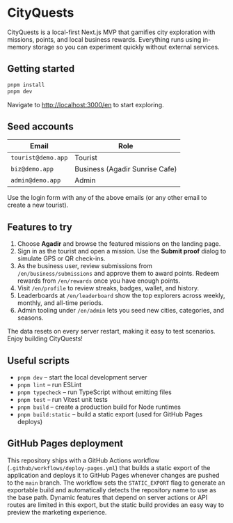 # CityQuests

CityQuests is a local-first Next.js MVP that gamifies city exploration with missions, points, and local business rewards. Everything runs using in-memory storage so you can experiment quickly without external services.

## Getting started

```bash
pnpm install
pnpm dev
```

Navigate to [http://localhost:3000/en](http://localhost:3000/en) to start exploring.

## Seed accounts

| Email | Role |
| --- | --- |
| `tourist@demo.app` | Tourist |
| `biz@demo.app` | Business (Agadir Sunrise Cafe) |
| `admin@demo.app` | Admin |

Use the login form with any of the above emails (or any other email to create a new tourist).

## Features to try

1. Choose **Agadir** and browse the featured missions on the landing page.
2. Sign in as the tourist and open a mission. Use the **Submit proof** dialog to simulate GPS or QR check-ins.
3. As the business user, review submissions from `/en/business/submissions` and approve them to award points. Redeem rewards from `/en/rewards` once you have enough points.
4. Visit `/en/profile` to review streaks, badges, wallet, and history.
5. Leaderboards at `/en/leaderboard` show the top explorers across weekly, monthly, and all-time periods.
6. Admin tooling under `/en/admin` lets you seed new cities, categories, and seasons.

The data resets on every server restart, making it easy to test scenarios. Enjoy building CityQuests!

## Useful scripts

- `pnpm dev` – start the local development server
- `pnpm lint` – run ESLint
- `pnpm typecheck` – run TypeScript without emitting files
- `pnpm test` – run Vitest unit tests
- `pnpm build` – create a production build for Node runtimes
- `pnpm build:static` – build a static export (used for GitHub Pages deploys)

## GitHub Pages deployment

This repository ships with a GitHub Actions workflow (`.github/workflows/deploy-pages.yml`) that
builds a static export of the application and deploys it to GitHub Pages whenever changes are pushed
to the `main` branch. The workflow sets the `STATIC_EXPORT` flag to generate an exportable build and
automatically detects the repository name to use as the base path. Dynamic features that depend on
server actions or API routes are limited in this export, but the static build provides an easy way to
preview the marketing experience.
